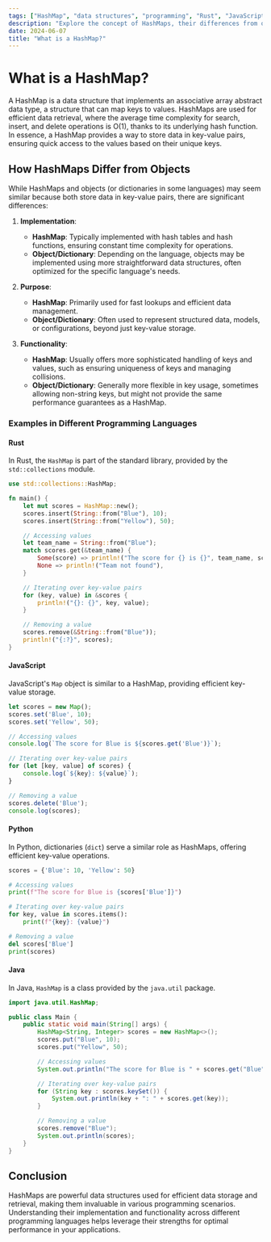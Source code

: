 ```yaml
---
tags: ["HashMap", "data structures", "programming", "Rust", "JavaScript", "Python", "Java"]
description: "Explore the concept of HashMaps, their differences from objects, and see examples in Rust, JavaScript, Python, and Java."
date: 2024-06-07
title: "What is a HashMap?"
---
```


# What is a HashMap?

A HashMap is a data structure that implements an associative array abstract data type, a structure that can map keys to values. HashMaps are used for efficient data retrieval, where the average time complexity for search, insert, and delete operations is O(1), thanks to its underlying hash function. In essence, a HashMap provides a way to store data in key-value pairs, ensuring quick access to the values based on their unique keys.

## How HashMaps Differ from Objects

While HashMaps and objects (or dictionaries in some languages) may seem similar because both store data in key-value pairs, there are significant differences:

1. **Implementation**: 
   - **HashMap**: Typically implemented with hash tables and hash functions, ensuring constant time complexity for operations.
   - **Object/Dictionary**: Depending on the language, objects may be implemented using more straightforward data structures, often optimized for the specific language's needs.

2. **Purpose**: 
   - **HashMap**: Primarily used for fast lookups and efficient data management.
   - **Object/Dictionary**: Often used to represent structured data, models, or configurations, beyond just key-value storage.

3. **Functionality**: 
   - **HashMap**: Usually offers more sophisticated handling of keys and values, such as ensuring uniqueness of keys and managing collisions.
   - **Object/Dictionary**: Generally more flexible in key usage, sometimes allowing non-string keys, but might not provide the same performance guarantees as a HashMap.

### Examples in Different Programming Languages

#### Rust

In Rust, the `HashMap` is part of the standard library, provided by the `std::collections` module.

```rust
use std::collections::HashMap;

fn main() {
    let mut scores = HashMap::new();
    scores.insert(String::from("Blue"), 10);
    scores.insert(String::from("Yellow"), 50);

    // Accessing values
    let team_name = String::from("Blue");
    match scores.get(&team_name) {
        Some(score) => println!("The score for {} is {}", team_name, score),
        None => println!("Team not found"),
    }

    // Iterating over key-value pairs
    for (key, value) in &scores {
        println!("{}: {}", key, value);
    }

    // Removing a value
    scores.remove(&String::from("Blue"));
    println!("{:?}", scores);
}
```

#### JavaScript

JavaScript's `Map` object is similar to a HashMap, providing efficient key-value storage.

```javascript
let scores = new Map();
scores.set('Blue', 10);
scores.set('Yellow', 50);

// Accessing values
console.log(`The score for Blue is ${scores.get('Blue')}`);

// Iterating over key-value pairs
for (let [key, value] of scores) {
    console.log(`${key}: ${value}`);
}

// Removing a value
scores.delete('Blue');
console.log(scores);
```

#### Python

In Python, dictionaries (`dict`) serve a similar role as HashMaps, offering efficient key-value operations.

```python
scores = {'Blue': 10, 'Yellow': 50}

# Accessing values
print(f"The score for Blue is {scores['Blue']}")

# Iterating over key-value pairs
for key, value in scores.items():
    print(f"{key}: {value}")

# Removing a value
del scores['Blue']
print(scores)
```

#### Java

In Java, `HashMap` is a class provided by the `java.util` package.

```java
import java.util.HashMap;

public class Main {
    public static void main(String[] args) {
        HashMap<String, Integer> scores = new HashMap<>();
        scores.put("Blue", 10);
        scores.put("Yellow", 50);

        // Accessing values
        System.out.println("The score for Blue is " + scores.get("Blue"));

        // Iterating over key-value pairs
        for (String key : scores.keySet()) {
            System.out.println(key + ": " + scores.get(key));
        }

        // Removing a value
        scores.remove("Blue");
        System.out.println(scores);
    }
}
```

## Conclusion

HashMaps are powerful data structures used for efficient data storage and retrieval, making them invaluable in various programming scenarios. Understanding their implementation and functionality across different programming languages helps leverage their strengths for optimal performance in your applications.
